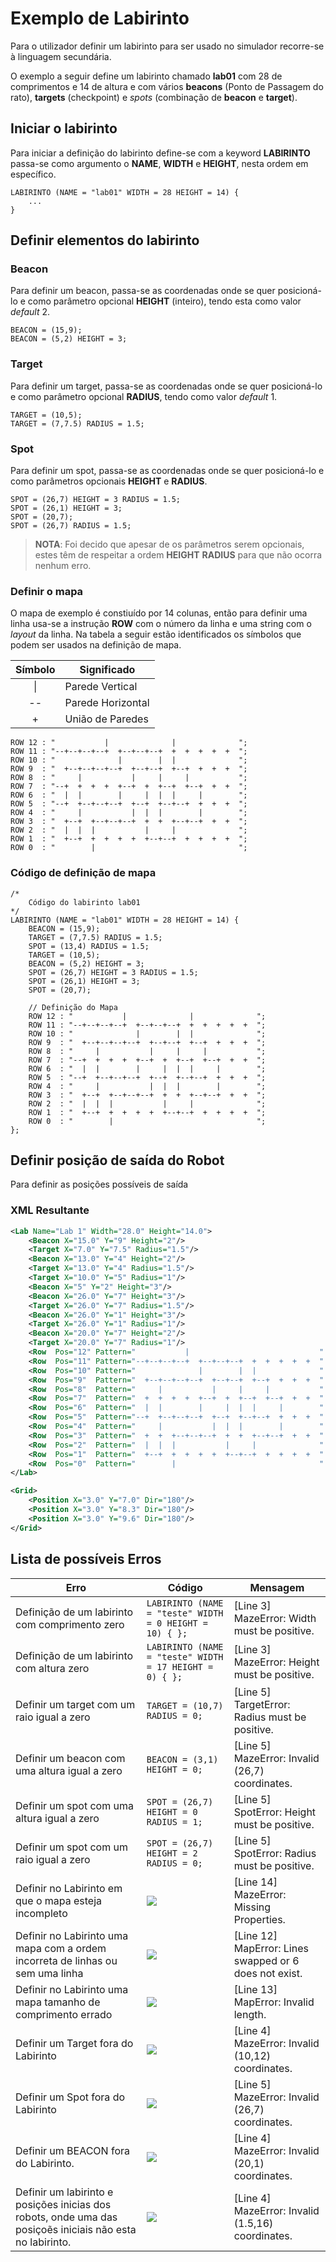 # Exemplo de Labirinto

Para o utilizador definir um labirinto para ser usado no simulador recorre-se à linguagem secundária.

O exemplo a seguir define um labirinto chamado **lab01** com 28 de comprimentos e 14 de altura e com vários **beacons** (Ponto de Passagem do rato), **targets** (checkpoint) e *spots* (combinação de **beacon**  e **target**).

## Iniciar o labirinto

Para iniciar a definição do labirinto define-se com a keyword **LABIRINTO** passa-se como argumento o **NAME**, **WIDTH** e **HEIGHT**, nesta ordem em específico.

```
LABIRINTO (NAME = "lab01" WIDTH = 28 HEIGHT = 14) {
    ...
}
```

## Definir elementos do labirinto

### Beacon

Para definir um beacon, passa-se as coordenadas onde se quer posicioná-lo e como parâmetro opcional **HEIGHT** (inteiro), tendo esta como valor *default* 2.

```
BEACON = (15,9);
BEACON = (5,2) HEIGHT = 3;
```

### Target

Para definir um target, passa-se as coordenadas onde se quer posicioná-lo e como parâmetro opcional **RADIUS**, tendo como valor *default* 1.

```
TARGET = (10,5);
TARGET = (7,7.5) RADIUS = 1.5;
```

### Spot

Para definir um spot, passa-se as coordenadas onde se quer posicioná-lo e como parâmetros opcionais **HEIGHT** e **RADIUS**.

```
SPOT = (26,7) HEIGHT = 3 RADIUS = 1.5;
SPOT = (26,1) HEIGHT = 3;
SPOT = (20,7);
SPOT = (26,7) RADIUS = 1.5;
```

> **NOTA**: Foi decido que apesar de os parâmetros serem opcionais, estes têm de respeitar a ordem **HEIGHT** **RADIUS** para que não ocorra nenhum erro.

### Definir o mapa

O mapa de exemplo é constiuído por 14 colunas, então para definir uma linha usa-se a instrução **ROW** com o número da linha e uma string com o *layout* da linha. Na tabela a seguir estão identificados os símbolos que podem ser usados na definição de mapa.

| Símbolo | Significado       |
|:-------:| ----------------- |
| \|      | Parede Vertical   |
| --      | Parede Horizontal |
| +       | União de Paredes  |

```
ROW 12 : "           |              |              ";
ROW 11 : "--+--+--+--+  +--+--+--+  +  +  +  +  +  ";
ROW 10 : "              |        |  |              ";
ROW 9  : "  +--+--+--+--+  +--+--+  +--+  +  +  +  ";
ROW 8  : "     |           |     |     |           ";
ROW 7  : "--+  +  +  +  +--+  +  +--+  +--+  +  +  ";
ROW 6  : "  |  |        |     |  |  |     |        ";
ROW 5  : "--+  +--+--+--+  +--+  +--+--+  +  +  +  ";
ROW 4  : "     |           |  |  |        |        ";
ROW 3  : "  +--+  +--+--+--+  +  +  +--+--+  +  +  ";
ROW 2  : "  |  |  |           |     |              ";
ROW 1  : "  +--+  +  +  +  +  +--+--+  +  +  +  +  ";
ROW 0  : "        |                                ";
```

### Código de definição de mapa

```
/*
    Código do labirinto lab01
*/
LABIRINTO (NAME = "lab01" WIDTH = 28 HEIGHT = 14) { 
    BEACON = (15,9);                         
    TARGET = (7,7.5) RADIUS = 1.5;             
    SPOT = (13,4) RADIUS = 1.5;             
    TARGET = (10,5);                          
    BEACON = (5,2) HEIGHT = 3;                 
    SPOT = (26,7) HEIGHT = 3 RADIUS = 1.5;    
    SPOT = (26,1) HEIGHT = 3;                 
    SPOT = (20,7);     

    // Definição do Mapa
    ROW 12 : "           |              |              ";
    ROW 11 : "--+--+--+--+  +--+--+--+  +  +  +  +  +  ";
    ROW 10 : "              |        |  |              ";
    ROW 9  : "  +--+--+--+--+  +--+--+  +--+  +  +  +  ";
    ROW 8  : "     |           |     |     |           ";
    ROW 7  : "--+  +  +  +  +--+  +  +--+  +--+  +  +  ";
    ROW 6  : "  |  |        |     |  |  |     |        ";
    ROW 5  : "--+  +--+--+--+  +--+  +--+--+  +  +  +  ";
    ROW 4  : "     |           |  |  |        |        ";
    ROW 3  : "  +--+  +--+--+--+  +  +  +--+--+  +  +  ";
    ROW 2  : "  |  |  |           |     |              ";
    ROW 1  : "  +--+  +  +  +  +  +--+--+  +  +  +  +  ";
    ROW 0  : "        |                                ";
};
```

## Definir posição de saída do Robot

Para definir as posições possíveis de saída 

### XML Resultante

```xml
<Lab Name="Lab 1" Width="28.0" Height="14.0">
    <Beacon X="15.0" Y="9" Height="2"/>
    <Target X="7.0" Y="7.5" Radius="1.5"/>
    <Beacon X="13.0" Y="4" Height="2"/>
    <Target X="13.0" Y="4" Radius="1.5"/>
    <Target X="10.0" Y="5" Radius="1"/>
    <Beacon X="5" Y="2" Height="3"/>
    <Beacon X="26.0" Y="7" Height="3"/>
    <Target X="26.0" Y="7" Radius="1.5"/>
    <Beacon X="26.0" Y="1" Height="3"/>
    <Target X="26.0" Y="1" Radius="1"/>
    <Beacon X="20.0" Y="7" Height="2"/>
    <Target X="20.0" Y="7" Radius="1"/>
    <Row  Pos="12" Pattern="           |                             "  />
    <Row  Pos="11" Pattern="--+--+--+--+  +--+--+--+  +  +  +  +  +  "  />
    <Row  Pos="10" Pattern="              |        |  |              "  />
    <Row  Pos="9"  Pattern="  +--+--+--+--+  +--+--+  +--+  +  +  +  "  />
    <Row  Pos="8"  Pattern="     |           |     |     |           "  />
    <Row  Pos="7"  Pattern="  +  +  +  +  +--+  +  +--+  +--+  +  +  "  />
    <Row  Pos="6"  Pattern="  |  |        |     |  |  |     |        "  />
    <Row  Pos="5"  Pattern="--+  +--+--+--+  +--+  +--+--+  +  +  +  "  />
    <Row  Pos="4"  Pattern="     |           |  |  |        |        "  />
    <Row  Pos="3"  Pattern="  +  +  +--+--+--+  +  +  +--+--+  +  +  "  />
    <Row  Pos="2"  Pattern="  |  |  |           |     |              "  />
    <Row  Pos="1"  Pattern="  +--+  +  +  +  +  +--+--+  +  +  +  +  "  />
    <Row  Pos="0"  Pattern="        |                                "  />
</Lab>

<Grid>
    <Position X="3.0" Y="7.0" Dir="180"/>
    <Position X="3.0" Y="8.3" Dir="180"/>
    <Position X="3.0" Y="9.6" Dir="180"/>
</Grid>
```

## Lista de possíveis Erros

| Erro                                                                                                      | Código                                                                                                            | Mensagem                                               |
| --------------------------------------------------------------------------------------------------------- | ----------------------------------------------------------------------------------------------------------------- | ------------------------------------------------------ |
| Definição de um labirinto com comprimento zero                                                            | ```LABIRINTO (NAME = "teste" WIDTH = 0 HEIGHT = 10) { };```                                                       | [Line 3] MazeError: Width must be positive.            |
| Definição de um labirinto com  altura zero                                                                | ```LABIRINTO (NAME = "teste" WIDTH = 17 HEIGHT = 0) { };```                                                       | [Line 3] MazeError: Height must be positive.           |
| Definir um target com um raio igual a zero                                                                | ```TARGET = (10,7) RADIUS = 0;```                                                                                 | [Line 5] TargetError: Radius must be positive.         |
| Definir um beacon com uma altura igual a zero                                                             | `BEACON = (3,1) HEIGHT = 0;`                                                                                      | [Line 5] MazeError: Invalid (26,7) coordinates.        |
| Definir um spot com uma altura igual a zero                                                               | `SPOT = (26,7) HEIGHT = 0 RADIUS = 1;`                                                                            | [Line 5] SpotError: Height must be positive.           |
| Definir um spot com um raio igual a zero                                                                  | `SPOT = (26,7) HEIGHT = 2 RADIUS = 0;`                                                                            | [Line 5] SpotError: Radius must be positive.           |
| Definir no Labirinto em que o mapa esteja incompleto                                                      | ![](https://media.discordapp.net/attachments/987006149863817216/987006363873968278/2022-06-16-15-43-26-image.png) | [Line 14] MazeError: Missing Properties.               |
| Definir no Labirinto uma mapa com a ordem incorreta de linhas ou sem uma linha                            | ![](https://media.discordapp.net/attachments/987006149863817216/987006364108865566/2022-06-16-15-45-21-image.png) | [Line 12] MapError: Lines swapped or 6 does not exist. |
| Definir no Labirinto uma mapa tamanho de comprimento errado                                               | ![](https://media.discordapp.net/attachments/987006149863817216/987006364440223825/2022-06-16-15-45-55-image.png) | [Line 13] MapError: Invalid length.                    |
| Definir um Target fora do Labirinto                                                                       | ![](https://media.discordapp.net/attachments/987006149863817216/987006364792549396/2022-06-16-15-46-53-image.png) | [Line 4] MazeError: Invalid (10,12) coordinates.       |
| Definir um Spot fora do Labirinto                                                                         | ![](https://media.discordapp.net/attachments/987006149863817216/987006365040017548/2022-06-16-15-47-33-image.png) | [Line 5] MazeError: Invalid (26,7) coordinates.        |
| Definir um BEACON fora do Labirinto.                                                                      | ![](https://media.discordapp.net/attachments/987006149863817216/987006365400711168/2022-06-16-15-48-26-image.png) | [Line 4] MazeError: Invalid (20,1) coordinates.        |
| Definir um labirinto e posições inicias dos robots, onde uma das posiçoẽs iniciais não esta no labirinto. | ![](https://media.discordapp.net/attachments/987006149863817216/987006365618802688/2022-06-16-15-49-23-image.png) | [Line 4] MazeError: Invalid (1.5,16) coordinates.      |

